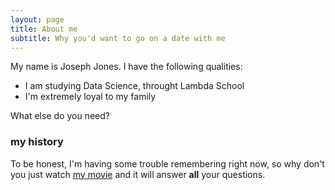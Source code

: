 ```yaml
---
layout: page
title: About me
subtitle: Why you'd want to go on a date with me
---
```


My name is Joseph Jones. I have the following qualities:

- I am studying Data Science, throught Lambda School
- I'm extremely loyal to my family

What else do you need?

### my history

To be honest, I'm having some trouble remembering right now, so why don't you just watch [my movie](https://en.wikipedia.org/wiki/The_Princess_Bride_%28film%29) and it will answer **all** your questions.
